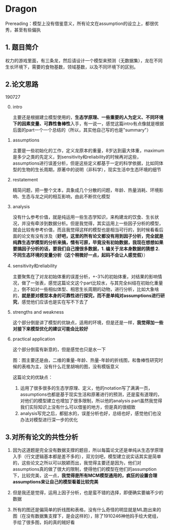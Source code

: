 # 	Dragon

Prereading：模型上没有借鉴意义，所有论文在assumption的设立上，都很优秀，甚至有些偏执

## 1. 题目简介

​	权力的游戏里面，有三条龙，然后请设计一个模型来预测（无数据集），龙在不同生长环境下，需要的食物基数，领域基数，以及不同环境下的区别。



## 2.论文思路

190727

0. intro

   主要还是根据建立模型使用的，**生态学原理、一些重要的人为定义、不同环境下的因素变量、可靠性鲁棒性**入手，有一说一，感觉这篇intro有点像就是根据后面的part一个一个总结的（所以，其实他自己写的也是"summary"）

1. assumptions

   主要是一些初始化的工作，定义龙原本的重量，8岁达到最大体重，maximum是多少之类的先定义，到sensitivity和reliability的时候再对这些，assumptions进行误差分析，但是这些定义都基于一定的科学依据，比如同体型的生物的生长周期，原著中的说明（非科学），现实生活中生态环境的细节

2. restatement

   精简问题，把一整个文本，具象成几个分散的问题，年龄、热量消耗、环境影响、生态与龙之间的相互影响，由此不断优化模型

3. analysis

   没有什么参考价值，就是纯运用一些生态学知识，来构建龙的饮食、生长状况，并没有牵涉到数据分析。但是我觉得，其实运用上一些因子分析的模型，就会比较有参考价值，而且我觉得这样的模型也是相当可行的，到时候看看后面的论文有没有涉及（**好吧，这里的所有论文都没有用到因子分析，完全就是纯靠生态学模型的分析来搞，情有可原，毕竟没有初始数据，我现在想想如果要搞因子分析的话，要我们自己搜很多数据，1. 编关于龙本身数据的猜想 2. 不同生态环境的变量分析（这个稍微好一点，起码不会让人感觉假）**）

4. sensitivity和reliability

   主要聚焦在了对龙初始体重的误差分析，+-3%的初始体重，对结果的影响情况，做了一张表，感觉这篇论文这个part比较水，与其完全纠结在初始化重量上，倒不如对一些相似体型、相思生长周期的动物，进行分析，比如大象啥的，**就是要对模型本身的可靠性进行探究，而不是单纯对assumptions进行研究**，感觉他们应该也是实在写不下去了

5. strengths and weakness

   这个部分倒是讲了模型的优缺点，适用的环境，但是还是一样，**我觉得加一些对接下来模型优化的建议可能会比较好**

6. practical application

   这个部分倒蛮有新意的，但是感觉也只是水一下

   

   

   图：图主要还是由，二维的重量-年龄、热量-年龄的折线图，和鲁棒性研究时候的表格为主，没有什么花里胡哨的图，没有模版意义

   这篇论文的优缺点：

   1. 运用了很多很多的生态学原理、定义，他的notation写了满满一页，assumptions也都是基于现实生活和原著进行的预测，还是蛮有道理的，对他们的模型建立也增加了很多限制，所以他的analysis part虽然我觉得我们实际知识上没有什么可以借鉴的地方，但是真的很细致
   2. analysis写完之后，都挺水的，误差分析也好，总结也好，感觉他们也没办法对模型进行深一步的优化







## 3.对所有论文的共性分析

1. 因为这道题是完全没有数据支撑的题目，所以每篇论文还是单纯从生态学原理入手（行文逻辑基本都是差不多的），双刃剑吧，模型建立说实话其实是简单的，这些论文之所以可以脱颖而出，我觉得主要还是因为，他们对assumptions真的做了很大的限制，使得他们的模型在他们的assumption下，比较完美，这一点，**我觉得是所有MCM模型通用的，疯狂的设置合理assumptions来让自己的模型看着比较完美**

2. 但是我还是觉得，运用上因子分析，也是蛮不错的选择，即便确实要编不少的数据
3. 所有的图还是偏简单的折线图和表格，没有什么奇怪的明显就是ML跑出来的图（在没有数据集支撑下，是会这样的），除了1910246神他妈手绘大佬组，手绘了很多图，妈的真的贼好看
